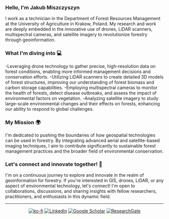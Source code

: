 ### Hello, I'm Jakub Miszczyszyn 
I work as a technician in the Department of Forest Resources Management at the University of Agriculture in Krakow, Poland. My research and work are deeply embedded in the innovative use of drones, LiDAR scanners, multispectral cameras, and satellite imagery to revolutionize forestry through geoinformation.
### What I'm diving into 💻
-Leveraging drone technology to gather precise, high-resolution data on forest conditions, enabling more informed management decisions and conservation efforts.
-Utilizing LiDAR scanners to create detailed 3D models of forest structures, improving our understanding of forest biomass and carbon storage capabilities.
-Employing multispectral cameras to monitor the health of forests, detect disease outbreaks, and assess the impact of environmental factors on vegetation.
-Analyzing satellite imagery to study large-scale environmental changes and their effects on forests, enhancing our ability to respond to global challenges.

### My Mission 🌍
I'm dedicated to pushing the boundaries of how geospatial technologies can be used in forestry. By integrating advanced aerial and satellite-based imaging techniques, I aim to contribute significantly to sustainable forest management practices and the broader field of environmental conservation.

### Let's connect and innovate together! 🤝

I'm on a continuous journey to explore and innovate in the realm of geoinformation for forestry. If you're interested in GIS, drones, LiDAR, or any aspect of environmental technology, let's connect! I'm open to collaborations, discussions, and sharing insights with fellow researchers, practitioners, and enthusiasts in this dynamic field.
<hr>
<p align="center">
  <a href="https://ko-fi.com/jmiszczyszyn"><img src="https://img.shields.io/badge/-Buy Me A Coffee-555555?style=for-the-badge&logo=buy-me-a-coffee&logoColor=white" alt="ko-fi"></a>
  <a href="https://www.linkedin.com/in/jakub-miszczyszyn-bab31b1b8/"><img src="https://img.shields.io/badge/-LinkedIn-555555?style=for-the-badge&logo=linkedin&logoColor=white" alt="LinkedIn"></a>  
  <a href="https://scholar.google.com/citations?user=OyrD-UYAAAAJ&hl=pl"><img src="https://img.shields.io/badge/-Google Scholar-555555?style=for-the-badge&logo=google-scholar&logoColor=white" alt="Google Scholar"></a>
  <a href="https://www.researchgate.net/profile/Jakub-Miszczyszyn"><img src="https://img.shields.io/badge/-ResearchGate-555555?style=for-the-badge&logo=researchgate&logoColor=white" alt="ResearchGate"></a>
</p>
